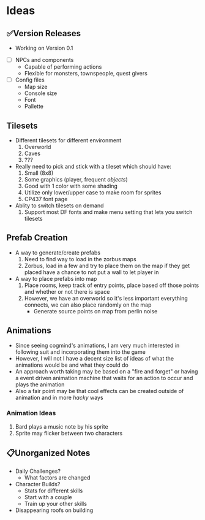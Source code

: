 # Ideas

## :white_check_mark:Version Releases
- Working on Version 0.1
- [ ] NPCs and components
    - Capable of performing actions
    - Flexible for monsters, townspeople, quest givers
- [ ] Config files
    - Map size
    - Console size
    - Font
    - Pallette

## Tilesets
- Different tilesets for different environment
    1. Overworld
    2. Caves
    3. ???
- Really need to pick and stick with a tileset which should have:
    1. Small (8x8)
    2. Some graphics (player, frequent *objects*)
    3. Good with 1 color with some shading
    4. Utilize only lower/upper case to make room for sprites
    5. CP437 font page
- Ablity to switch tilesets on demand
    1. Support most DF fonts and make menu setting that lets you switch tilesets

## Prefab Creation
- A way to generate/create prefabs
    1. Need to find way to load in the zorbus maps
    2. Zorbus, load in a few and try to place them on the map if they get placed have a chance to not put a wall to let player in
- A way to place prefabs into map
    1. Place rooms, keep track of entry points, place based off those points and whether or not there is space
    2. However, we have an overworld so it's less important everything connects, we can also place randomly on the map
        - Generate source points on map from perlin noise

## Animations
- Since seeing cogmind's animations, I am very much interested in following suit and incorporating them into the game
- However, I will not I have a decent size list of ideas of what the animations would be and what they could do
- An approach worth taking may be based on a "fire and forget" or having a event driven animation machine that waits for an action to occur and plays the animation
- Also a fair point may be that cool effects can be created outside of animation and in more *hacky* ways

### Animation Ideas
1. Bard plays a music note by his sprite
2. Sprite may flicker between two characters

## :clipboard:Unorganized Notes
- Daily Challenges?
    - What factors are changed
- Character Builds?
    - Stats for different skills
    - Start with a couple
    - Train up your other skills
- Disappearing roofs on building

